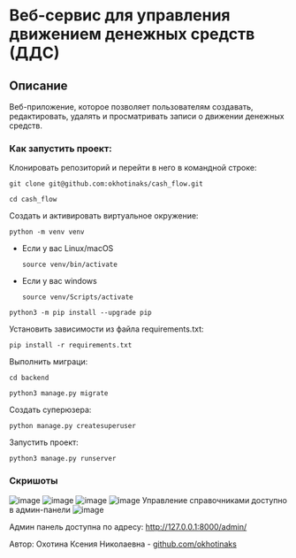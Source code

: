 # Веб-сервис для управления движением денежных средств (ДДС)

## Описание 
Веб-приложение, которое позволяет пользователям создавать, редактировать, удалять и просматривать записи о движении денежных средств.

### Как запустить проект:

Клонировать репозиторий и перейти в него в командной строке:
```
git clone git@github.com:okhotinaks/cash_flow.git
```
```
cd cash_flow
```

Создать и активировать виртуальное окружение:
```
python -m venv venv
```

* Если у вас Linux/macOS

    ```
    source venv/bin/activate
    ```

* Если у вас windows

    ```
    source venv/Scripts/activate
    ```

```
python3 -m pip install --upgrade pip
```

Установить зависимости из файла requirements.txt:
```
pip install -r requirements.txt
```

Выполнить миграци:
```
cd backend
```
```
python3 manage.py migrate
```

Создать суперюзера:
```
python manage.py createsuperuser
```

Запустить проект:

```
python3 manage.py runserver
```

### Скришоты 

![image](https://github.com/user-attachments/assets/55a23b61-670b-4e9d-8029-2c8368fd8109)
![image](https://github.com/user-attachments/assets/8b7af6fd-ac64-4eed-85dc-ac09873c8675)
![image](https://github.com/user-attachments/assets/f302d638-df57-45e2-a48e-909df217eee3)
![image](https://github.com/user-attachments/assets/161728cd-5f5c-4444-bb28-9bcc98669188)
Управление справочниками доступно в админ-панели
![image](https://github.com/user-attachments/assets/a346df51-98e1-4ab5-b5de-03e0811fed67)


Админ панель доступна по адресу: http://127.0.0.1:8000/admin/

Автор: Охотина Ксения Николаевна - [github.com/okhotinaks](https://github.com/okhotinaks)
